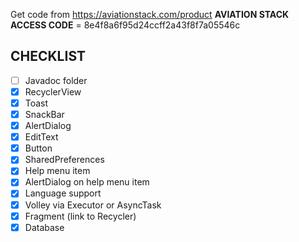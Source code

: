 
Get code from https://aviationstack.com/product
**AVIATION STACK ACCESS CODE** = 8e4f8a6f95d24ccff2a43f8f7a05546c

## CHECKLIST

- [ ] Javadoc folder
- [x] RecyclerView
- [x] Toast
- [x] SnackBar
- [x] AlertDialog
- [x] EditText
- [x] Button
- [x] SharedPreferences
- [x] Help menu item
- [x] AlertDialog on help menu item
- [x] Language support
- [x] Volley via Executor or AsyncTask
- [x] Fragment (link to Recycler)
- [x] Database
